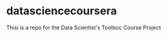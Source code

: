datasciencecoursera
===================

Thisi is a repo for the Data Scientist's Toolboc Course Project
